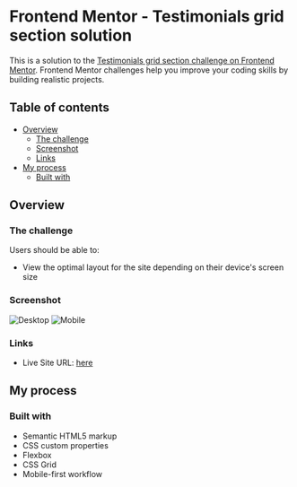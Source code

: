 # Frontend Mentor - Testimonials grid section solution

This is a solution to the [Testimonials grid section challenge on Frontend Mentor](https://www.frontendmentor.io/challenges/testimonials-grid-section-Nnw6J7Un7). Frontend Mentor challenges help you improve your coding skills by building realistic projects. 

## Table of contents

- [Overview](#overview)
  - [The challenge](#the-challenge)
  - [Screenshot](#screenshot)
  - [Links](#links)
- [My process](#my-process)
  - [Built with](#built-with)

## Overview

### The challenge

Users should be able to:

- View the optimal layout for the site depending on their device's screen size

### Screenshot
![Desktop](./screenshot.jpg)
![Mobile](./screenshot.jpg)

### Links

- Live Site URL: [here](https://testimonials-grid-section-lyart-seven.vercel.app/)

## My process

### Built with

- Semantic HTML5 markup
- CSS custom properties
- Flexbox
- CSS Grid
- Mobile-first workflow
